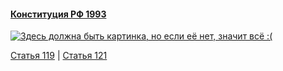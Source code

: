 #### [Конституция РФ 1993](https://lalawland.github.io/eurasia/russia/const)

[![Здесь должна быть картинка, но если её нет, значит всё :(](https://sun9-north.userapi.com/sun9-77/s/v1/ig2/nM8Fn0uwDwoWnXtScfd3-jcmxXI7PdfWBsAH2lTRDwyFtz_yKRqGOS05vzsi9ldrycONNPTq9P5zCRcmUqnujC1T.jpg?size=1280x720&quality=95&type=album)](https://sun9-north.userapi.com/sun9-77/s/v1/ig2/nM8Fn0uwDwoWnXtScfd3-jcmxXI7PdfWBsAH2lTRDwyFtz_yKRqGOS05vzsi9ldrycONNPTq9P5zCRcmUqnujC1T.jpg?size=1280x720&quality=95&type=album)

[Статья 119](https://lalawland.github.io/eurasia/russia/const/art119) | [Статья 121](https://lalawland.github.io/eurasia/russia/const/art121)
